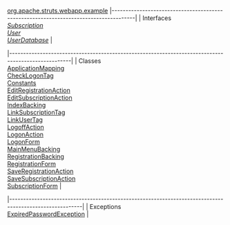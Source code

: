 [org.apache.struts.webapp.example](../../../../../org/apache/struts/webapp/example/package-summary.html.md)
|--------------------------------------------------------------------------------------|
| Interfaces                                                                           
  [*Subscription*](Subscription.html.md "interface in org.apache.struts.webapp.example")  
  [*User*](User.html.md "interface in org.apache.struts.webapp.example")                  
  [*UserDatabase*](UserDatabase.html.md "interface in org.apache.struts.webapp.example")  |

|----------------------------------------------------------------------------------------------------|
| Classes                                                                                            
  [ApplicationMapping](ApplicationMapping.html.md "class in org.apache.struts.webapp.example")          
  [CheckLogonTag](CheckLogonTag.html.md "class in org.apache.struts.webapp.example")                    
  [Constants](Constants.html.md "class in org.apache.struts.webapp.example")                            
  [EditRegistrationAction](EditRegistrationAction.html.md "class in org.apache.struts.webapp.example")  
  [EditSubscriptionAction](EditSubscriptionAction.html.md "class in org.apache.struts.webapp.example")  
  [IndexBacking](IndexBacking.html.md "class in org.apache.struts.webapp.example")                      
  [LinkSubscriptionTag](LinkSubscriptionTag.html.md "class in org.apache.struts.webapp.example")        
  [LinkUserTag](LinkUserTag.html.md "class in org.apache.struts.webapp.example")                        
  [LogoffAction](LogoffAction.html.md "class in org.apache.struts.webapp.example")                      
  [LogonAction](LogonAction.html.md "class in org.apache.struts.webapp.example")                        
  [LogonForm](LogonForm.html.md "class in org.apache.struts.webapp.example")                            
  [MainMenuBacking](MainMenuBacking.html.md "class in org.apache.struts.webapp.example")                
  [RegistrationBacking](RegistrationBacking.html.md "class in org.apache.struts.webapp.example")        
  [RegistrationForm](RegistrationForm.html.md "class in org.apache.struts.webapp.example")              
  [SaveRegistrationAction](SaveRegistrationAction.html.md "class in org.apache.struts.webapp.example")  
  [SaveSubscriptionAction](SaveSubscriptionAction.html.md "class in org.apache.struts.webapp.example")  
  [SubscriptionForm](SubscriptionForm.html.md "class in org.apache.struts.webapp.example")              |

|--------------------------------------------------------------------------------------------------------|
| Exceptions                                                                                             
  [ExpiredPasswordException](ExpiredPasswordException.html.md "class in org.apache.struts.webapp.example")  |


